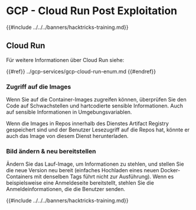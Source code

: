 # GCP - Cloud Run Post Exploitation

{{#include ../../../banners/hacktricks-training.md}}

## Cloud Run

Für weitere Informationen über Cloud Run siehe:

{{#ref}}
../gcp-services/gcp-cloud-run-enum.md
{{#endref}}

### Zugriff auf die Images

Wenn Sie auf die Container-Images zugreifen können, überprüfen Sie den Code auf Schwachstellen und hartcodierte sensible Informationen. Auch auf sensible Informationen in Umgebungsvariablen.

Wenn die Images in Repos innerhalb des Dienstes Artifact Registry gespeichert sind und der Benutzer Lesezugriff auf die Repos hat, könnte er auch das Image von diesem Dienst herunterladen.

### Bild ändern & neu bereitstellen

Ändern Sie das Lauf-Image, um Informationen zu stehlen, und stellen Sie die neue Version neu bereit (einfaches Hochladen eines neuen Docker-Containers mit denselben Tags führt nicht zur Ausführung). Wenn es beispielsweise eine Anmeldeseite bereitstellt, stehlen Sie die Anmeldeinformationen, die die Benutzer senden.

{{#include ../../../banners/hacktricks-training.md}}
